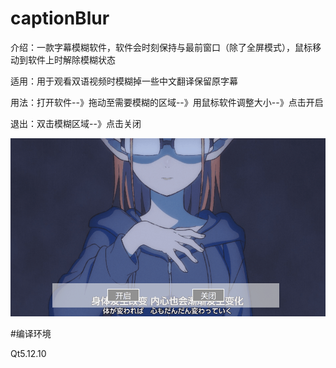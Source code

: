 # captionBlur
  
介绍：一款字幕模糊软件，软件会时刻保持与最前窗口（除了全屏模式），鼠标移动到软件上时解除模糊状态
  
适用：用于观看双语视频时模糊掉一些中文翻译保留原字幕

用法：打开软件--》拖动至需要模糊的区域--》用鼠标软件调整大小--》点击开启

退出：双击模糊区域--》点击关闭

![](动画.gif)


#编译环境

Qt5.12.10
